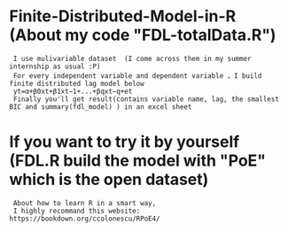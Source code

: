# Finite-Distributed-Model-in-R (About my code "FDL-totalData.R")
     I use mulivariable dataset  (I come across them in my summer internship as usual :P)
     For every independent variable and dependent variable ，I build finite distributed lag model below
     yt=α+β0xt+β1xt−1+...+βqxt−q+et
     Finally you'll get result(contains variable name, lag, the smallest BIC and summary(fdl_model) ) in an excel sheet 

# If you want to try it by yourself (FDL.R build the model with "PoE" which is the open dataset)
     About how to learn R in a smart way,
     I highly recommand this website: https://bookdown.org/ccolonescu/RPoE4/
  
